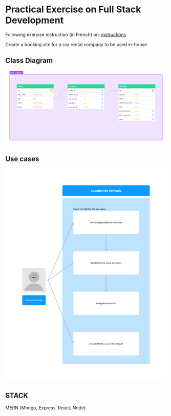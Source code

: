 # Practical Exercise on Full Stack Development
Following exercise instruction (in French) on:
[instructions](./TP_POE/exercice.md)

Create a booking site for a car rental company to be used in-house.


## Class Diagram
![UML Class Diagram](/TP_POE/ClassDiagram.png "Class Diagram")

## Use cases

![Use Cases](/TP_POE/UseCases.png "Use Cases")

## STACK
MERN
(Mongo, Express, React, Node)
